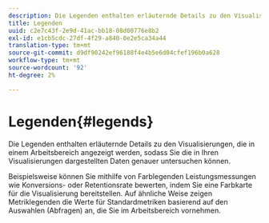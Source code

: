 ```yaml
---
description: Die Legenden enthalten erläuternde Details zu den Visualisierungen, die in einem Arbeitsbereich angezeigt werden, sodass Sie die in Ihren Visualisierungen dargestellten Daten genauer untersuchen können.
title: Legenden
uuid: c2e7c43f-2e9d-41ac-bb18-08d00776e8b2
exl-id: e1cb5cdc-27df-4f29-a840-0e2e5ca34a44
translation-type: tm+mt
source-git-commit: d9df90242ef96188f4e4b5e6d04cfef196b0a628
workflow-type: tm+mt
source-wordcount: '92'
ht-degree: 2%

---
```


# Legenden{#legends}

Die Legenden enthalten erläuternde Details zu den Visualisierungen, die in einem Arbeitsbereich angezeigt werden, sodass Sie die in Ihren Visualisierungen dargestellten Daten genauer untersuchen können.

Beispielsweise können Sie mithilfe von Farblegenden Leistungsmessungen wie Konversions- oder Retentionsrate bewerten, indem Sie eine Farbkarte für die Visualisierung bereitstellen. Auf ähnliche Weise zeigen Metriklegenden die Werte für Standardmetriken basierend auf den Auswahlen (Abfragen) an, die Sie im Arbeitsbereich vornehmen.
